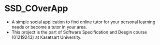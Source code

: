 # SSD_COverApp
- A simple social application to find online tutor for your personal learning needs or become a tutor in your area.
- This project is the part of Software Specification and Desgin course (01219243) at Kasetsart University.
